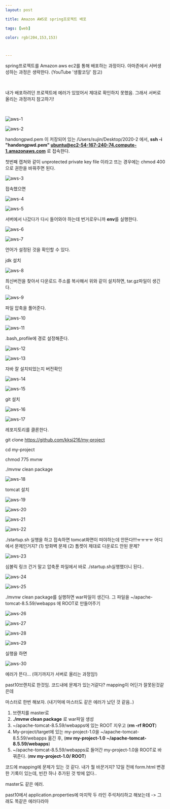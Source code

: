 ```yaml
---
layout: post

title: Amazon AWS로 spring프로젝트 배포

tags: [web]

color: rgb(204,153,153)



---
```


spring프로젝트를 Amazon aws ec2를 통해 배포하는 과정이다. 아마존에서 서버생성하는 과정은 생략한다. (YouTube '생활코딩' 참고) 

<br>

내가 배포하려던 프로젝트에 에러가 있었어서 제대로 확인하지 못했음. 그래서 서버로 올리는 과정까지 참고하기!

<br>



![aws-1](/assets/img/amazon-aws/aws-1.png)

![aws-2](/assets/img/amazon-aws/aws-2.png)

handongpwd.pem 이 저장되어 있는 /Users/sujin/Desktop/2020-2 에서, **ssh -i "handongpwd.pem" ubuntu@ec2-54-167-240-74.compute-1.amazonaws.com** 로 접속한다. 

첫번째 캡쳐와 같이 unprotected private key file 이라고 뜨는 경우에는 chmod 400으로 권한을 바꿔주면 된다. 

![aws-3](/assets/img/amazon-aws/aws-3.png)



접속했으면 

![aws-4](/assets/img/amazon-aws/aws-4.png)

![aws-5](/assets/img/amazon-aws/aws-5.png)



서버에서 나갔다가 다시 들어와야 하는데 번거로우니까 **env**를 실행한다.  

![aws-6](/assets/img/amazon-aws/aws-6.png)

![aws-7](/assets/img/amazon-aws/aws-7.png)

언어가 설정된 것을 확인할 수 있다. 



jdk 설치 

![aws-8](/assets/img/amazon-aws/aws-8.png)

최신버전을 찾아서 다운로드 주소를 복사해서 위와 같이 설치하면, tar.gz파일이 생긴다. 

![aws-9](/assets/img/amazon-aws/aws-9.png)

파일 압축을 풀어준다. 

![aws-10](/assets/img/amazon-aws/aws-10.png)

![aws-11](/assets/img/amazon-aws/aws-11.png)

.bash_profile에 경로 설정해준다. 

![aws-12](/assets/img/amazon-aws/aws-12.png)

![aws-13](/assets/img/amazon-aws/aws-13.png)

자바 잘 설치되었는지 버전확인 

![aws-14](/assets/img/amazon-aws/aws-14.png)

![aws-15](/assets/img/amazon-aws/aws-15.png)

git 설치

![aws-16](/assets/img/amazon-aws/aws-16.png)

![aws-17](/assets/img/amazon-aws/aws-17.png)

레포지토리를 클론한다. 

git clone https://github.com/kksj216/my-project 

cd my-project

chmod 775 mvnw 

./mvnw clean package 

![aws-18](/assets/img/amazon-aws/aws-18.png)



tomcat 설치 

![aws-19](/assets/img/amazon-aws/aws-19.png)

![aws-20](/assets/img/amazon-aws/aws-20.png)

![aws-21](/assets/img/amazon-aws/aws-21.png)



![aws-22](/assets/img/amazon-aws/aws-22.png)

./startup.sh 실행을 하고 접속하면 tomcat화면이 떠야하는데 안뜬다!!!ㅠㅠㅠㅠ 어디에서 문제인거지? (1) 방화벽 문제 (2) 톰켓이 제대로 다운로드 안된 문제? 



![aws-23](/assets/img/amazon-aws/aws-23.png)

심볼릭 링크 건거 말고 압축푼 파일에서 바로 ./startup.sh실행했더니 된다..





![aws-24](/assets/img/amazon-aws/aws-24.png)

![aws-25](/assets/img/amazon-aws/aws-25.png)

./mvnw clean package를 실행하면 war파일이 생긴다. 그 파일을 ~/apache-tomcat-8.5.59/webapps 에 ROOT로 만들어주기 

![aws-26](/assets/img/amazon-aws/aws-26.png)

![aws-27](/assets/img/amazon-aws/aws-27.png)

![aws-28](/assets/img/amazon-aws/aws-28.png)

![aws-29](/assets/img/amazon-aws/aws-29.png)

실행을 하면 

![aws-30](/assets/img/amazon-aws/aws-30.png)

에러가 뜬다... (여기까지가 서버로 올리는 과정임!)

past10브랜치로 한것임. 코드내에 문제가 있는거같다? mapping이 어딘가 잘못된것같은데 

마스터로 한번 해보자. (내기억에 마스터도 같은 에러가 났던 것 같음..)

1. 브랜치를 master로 
2. **./mvnw clean package** 로 war파일 생성 
3. ~/apache-tomcat-8.5.59/webapps에 있는 ROOT 지우고 (**rm -rf ROOT**) 
4. My-project/target에 있는 my-project-1.0을 ~/apache-tomcat-8.5.59/webapps 옮긴 후, (**mv my-project-1.0 ~/apache-tomcat-8.5.59/webapps**)
5. ~/apache-tomcat-8.5.59/webapps로 들어간 my-project-1.0을 ROOT로 바꿔준다. (**mv my-project-1.0/ ROOT**)



코드에 mapping에 문제가 있는 것 같다. 내가 뭘 바꾼거지? 12일 전에 form.html 변경한 기록이 있는데, 빈칸 하나 추가된 것 밖에 없다..

master도 같은 에러. 

past10에서 application.properties에 마지막 두 라인 주석처리하고 해보는데 -> 그래도 똑같은 에러다라아

